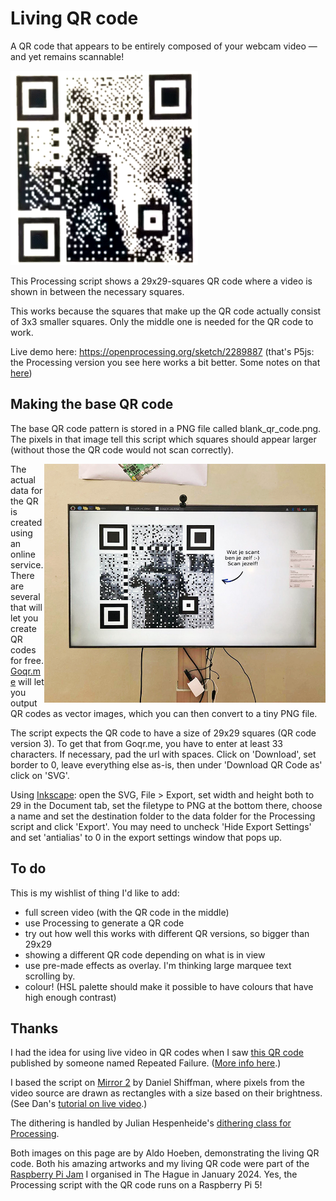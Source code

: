 # Living QR code
A QR code that appears to be entirely composed of your webcam video — and yet remains scannable!

![Aldo demonstrating the living QR code](data/livingQR_Aldo.gif?raw=true "Living QR Aldo")

This Processing script shows a 29x29-squares QR code where a video is shown in between the necessary squares.

This works because the squares that make up the QR code actually consist of 3x3 smaller squares. Only the middle one is needed for the QR code to work.

Live demo here: https://openprocessing.org/sketch/2289887 
(that's P5js: the Processing version you see here works a bit better. Some notes on that [here](https://github.com/twisst/living_QR_code/tree/main/P5js_Living_QR_Code))


## Making the base QR code

The base QR code pattern is stored in a PNG file called blank_qr_code.png.
The pixels in that image tell this script which squares should appear larger (without those the QR code would not scan correctly).

<img src="data/Jaap-foto-Aldo.jpg?raw=true" alt="Living QR code at Raspberry Pi Jam The Hague" title="Living QR on a Pi 5" width="450" align="right">

The actual data for the QR is created using an online service. There are several that will let you create QR codes for free. [Goqr.me](https://goqr.me/) will let you output QR codes as vector images, which you can then convert to a tiny PNG file. 

The script expects the QR code to have a size of 29x29 squares (QR code version 3). To get that from Goqr.me, you have to enter at least 33 characters. If necessary, pad the url with spaces.
Click on 'Download', set border to 0, leave everything else as-is, then under 'Download QR Code as' click on 'SVG'.

Using [Inkscape](https://inkscape.org/): open the SVG, File > Export, set width and height both to 29 in the Document tab, set the filetype to PNG at the bottom there, choose a name and set the destination folder to the data folder for the Processing script and click 'Export'.
You may need to uncheck 'Hide Export Settings' and set 'antialias' to 0 in the export settings window that pops up.


## To do

This is my wishlist of thing I'd like to add:
- full screen video (with the QR code in the middle)
- use Processing to generate a QR code
- try out how well this works with different QR versions, so bigger than 29x29
- showing a different QR code depending on what is in view
- use pre-made effects as overlay. I'm thinking large marquee text scrolling by.
- colour! (HSL palette should make it possible to have colours that have high enough contrast) 


## Thanks

I had the idea for using live video in QR codes when I saw [this QR code](https://twitter.com/RepeatedFailure/status/1519353127983587330) published by someone named Repeated Failure. ([More info here](https://www.bleepingcomputer.com/news/technology/animated-qr-codes-how-do-they-work-and-how-to-create-your-own/).)

I based the script on [Mirror 2](https://github.com/processing/processing-video/tree/main/examples/Capture/Mirror2) by Daniel Shiffman, where pixels from the video source are drawn as rectangles with a size based on their brightness. (See Dan's [tutorial on live video](https://processing.org/tutorials/video).)

The dithering is handled by Julian Hespenheide's [dithering class for Processing](https://github.com/ndsh/dither).

Both images on this page are by Aldo Hoeben, demonstrating the living QR code. Both his amazing artworks and my living QR code were part of the [Raspberry Pi Jam](http://techni.gallery/photos-raspberry-pi-jam-the-hague/) I organised in The Hague in January 2024. Yes, the Processing script with the QR code runs on a Raspberry Pi 5!

